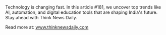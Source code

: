 Technology is changing fast. In this article #181, we uncover top trends like AI, automation, and digital education tools that are shaping India's future. Stay ahead with Think News Daily.

Read more at: www.thinknewsdaily.com